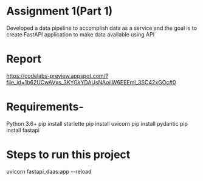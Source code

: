 
# Assignment 1(Part 1)
Developed a data pipeline to accomplish data as a service and the goal is to create FastAPI application to make data available using API
# Report
https://codelabs-preview.appspot.com/?file_id=1b62UCwAVxs_3KYGkYDAUsNAoiIW6EEEml_3SC42xGOc#0

# Requirements-
Python 3.6+
pip install starlette
pip install uvicorn
pip install pydantic
pip install fastapi


# Steps to run this project
uvicorn fastapi_daas:app --reload
